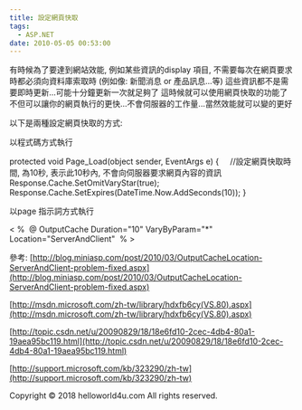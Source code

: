 ```yaml
---
title: 設定網頁快取
tags:
  - ASP.NET
date: 2010-05-05 00:53:00
---
```


有時候為了要達到網站效能, 例如某些資訊的display 項目, 
不需要每次在網頁要求時都必須向資料庫索取時
(例如像: 新聞消息 or 產品訊息...等)
這些資訊都不是需要即時更新...可能十分鐘更新一次就足夠了
這時候就可以使用網頁快取的功能了
不但可以讓你的網頁執行的更快...不會伺服器的工作量...當然效能就可以變的更好

以下是兩種設定網頁快取的方式:

以程式碼方式執行

protected void Page_Load(object sender, EventArgs e)
{
&nbsp;&nbsp;&nbsp; //設定網頁快取時間, 為10秒, 表示此10秒內, 不會向伺服器要求網頁內容的資訊
&nbsp;&nbsp;&nbsp; Response.Cache.SetOmitVaryStar(true);
&nbsp;&nbsp;&nbsp; Response.Cache.SetExpires(DateTime.Now.AddSeconds(10));
}

以page 指示詞方式執行

&lt; %&nbsp; @ OutputCache Duration="10" VaryByParam="*" Location="ServerAndClient"&nbsp; % &gt; 

參考:
[http://blog.miniasp.com/post/2010/03/OutputCacheLocation-ServerAndClient-problem-fixed.aspx](http://blog.miniasp.com/post/2010/03/OutputCacheLocation-ServerAndClient-problem-fixed.aspx)

[http://msdn.microsoft.com/zh-tw/library/hdxfb6cy(VS.80).aspx](http://msdn.microsoft.com/zh-tw/library/hdxfb6cy(VS.80).aspx)

[http://topic.csdn.net/u/20090829/18/18e6fd10-2cec-4db4-80a1-19aea95bc119.html](http://topic.csdn.net/u/20090829/18/18e6fd10-2cec-4db4-80a1-19aea95bc119.html)

[http://support.microsoft.com/kb/323290/zh-tw](http://support.microsoft.com/kb/323290/zh-tw)<div class="blogger-post-footer">Copyright © 2018 helloworld4u.com All rights reserved.</div>
